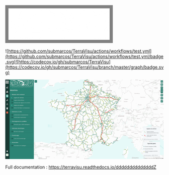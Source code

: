 <img src="./docs/source/_static/logo.webp" alt="TerraVisu" style="max-height: 100px; background-color: gray; padding: 10px;"/>

![https://github.com/submarcos/TerraVisu/actions/workflows/test.yml](https://github.com/submarcos/TerraVisu/actions/workflows/test.yml/badge.svg)![https://codecov.io/gh/submarcos/TerraVisu](https://codecov.io/gh/submarcos/TerraVisu/branch/master/graph/badge.svg)

![Screenshot](./docs/source/_static/screenshot.png)

Full documentation : https://terravisu.readthedocs.io/ddddddddddddddZ